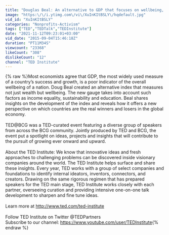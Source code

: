 ```yaml
---
title: "Douglas Beal: An alternative to GDP that focuses on wellbeing, not just wealth"
image: "https:\/\/i.ytimg.com\/vi\/XuInKItBSLY\/hqdefault.jpg"
vid_id: "XuInKItBSLY"
categories: "Nonprofits-Activism"
tags: ["TED","TEDTalk","TEDInstitute"]
date: "2021-11-12T09:23:01+03:00"
vid_date: "2015-09-04T15:46:18Z"
duration: "PT11M34S"
viewcount: "23368"
likeCount: "308"
dislikeCount: "12"
channel: "TED Institute"
---
```

{% raw %}Most economists agree that GDP, the most widely used measure of a country’s success and growth, is a poor indicator of the overall wellbeing of a nation. Doug Beal created an alternative index that measures not just wealth but wellbeing. The new gauge takes into account such factors as income equality, sustainability and education. Beal shares insights on the development of the index and reveals how it offers a new perspective on which countries are the real winners and losers in the global economy.<br /><br />TED@BCG was a TED-curated event featuring a diverse group of speakers from across the BCG community. Jointly produced by TED and BCG, the event put a spotlight on ideas, projects and insights that will contribute to the pursuit of growing ever onward and upward.<br /><br />About the TED Institute: We know that innovative ideas and fresh approaches to challenging problems can be discovered inside visionary companies around the world. The TED Institute helps surface and share these insights. Every year, TED works with a group of select companies and foundations to identify internal ideators, inventors, connectors, and creators. Drawing on the same rigorous regimen that has prepared speakers for the TED main stage, TED Institute works closely with each partner, overseeing curation and providing intensive one-on-one talk development to sharpen and fine tune ideas.<br /><br />Learn more at <a rel="nofollow" target="blank" href="http://www.ted.com/ted-institute">http://www.ted.com/ted-institute</a><br /> <br />Follow TED Institute on Twitter @TEDPartners<br />Subscribe to our channel: <a rel="nofollow" target="blank" href="https://www.youtube.com/user/TEDInstitute">https://www.youtube.com/user/TEDInstitute</a>{% endraw %}
